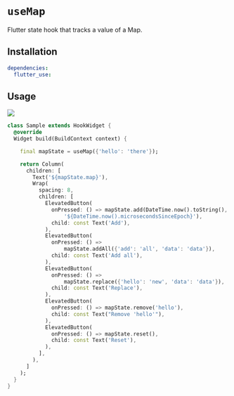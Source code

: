 # `useMap`

Flutter state hook that tracks a value of a Map.

## Installation

```yaml
dependencies:
  flutter_use: 
```

## Usage

[![](https://img.shields.io/badge/demo-%20%20%20%F0%9F%9A%80-green.svg)](https://wasabeef.github.io/flutter_use/#/use-map)

```dart
class Sample extends HookWidget {
  @override
  Widget build(BuildContext context) {

    final mapState = useMap({'hello': 'there'});

    return Column(
      children: [
        Text('${mapState.map}'),
        Wrap(
          spacing: 8,
          children: [
            ElevatedButton(
              onPressed: () => mapState.add(DateTime.now().toString(),
                  '${DateTime.now().microsecondsSinceEpoch}'),
              child: const Text('Add'),
            ),
            ElevatedButton(
              onPressed: () =>
                  mapState.addAll({'add': 'all', 'data': 'data'}),
              child: const Text('Add all'),
            ),
            ElevatedButton(
              onPressed: () =>
                  mapState.replace({'hello': 'new', 'data': 'data'}),
              child: const Text('Replace'),
            ),
            ElevatedButton(
              onPressed: () => mapState.remove('hello'),
              child: const Text("Remove 'hello'"),
            ),
            ElevatedButton(
              onPressed: () => mapState.reset(),
              child: const Text('Reset'),
            ),
          ],
        ),
      ]
    );
  }
}
```
